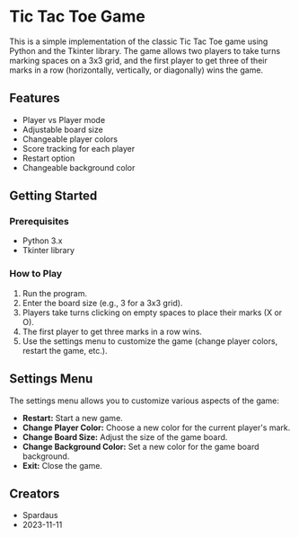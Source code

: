 # Tic Tac Toe Game

This is a simple implementation of the classic Tic Tac Toe game using Python and the Tkinter library. The game allows two players to take turns marking spaces on a 3x3 grid, and the first player to get three of their marks in a row (horizontally, vertically, or diagonally) wins the game.

## Features

- Player vs Player mode
- Adjustable board size
- Changeable player colors
- Score tracking for each player
- Restart option
- Changeable background color

## Getting Started

### Prerequisites

- Python 3.x
- Tkinter library

### How to Play

1. Run the program.
2. Enter the board size (e.g., 3 for a 3x3 grid).
3. Players take turns clicking on empty spaces to place their marks (X or O).
4. The first player to get three marks in a row wins.
5. Use the settings menu to customize the game (change player colors, restart the game, etc.).

## Settings Menu

The settings menu allows you to customize various aspects of the game:

- **Restart:** Start a new game.
- **Change Player Color:** Choose a new color for the current player's mark.
- **Change Board Size:** Adjust the size of the game board.
- **Change Background Color:** Set a new color for the game board background.
- **Exit:** Close the game.

## Creators

- Spardaus
- 2023-11-11
